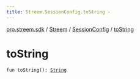 ```yaml
---
title: Streem.SessionConfig.toString - 
---
```


[pro.streem.sdk](../../index.html) / [Streem](../index.html) / [SessionConfig](index.html) / [toString](./to-string.html)

# toString

`fun toString(): `[`String`](https://kotlinlang.org/api/latest/jvm/stdlib/kotlin/-string/index.html)
